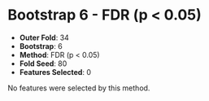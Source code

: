 # Bootstrap 6 - FDR (p < 0.05)

- **Outer Fold**: 34
- **Bootstrap**: 6
- **Method**: FDR (p < 0.05)
- **Fold Seed**: 80
- **Features Selected**: 0

No features were selected by this method.

